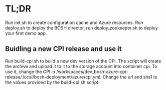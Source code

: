 # TL;DR
Run init.sh to create configuration cache and Azure resources. Run deploy.sh to deploy the BOSH director, run deploy_zookeeper.sh to deploy your first demo app.

## Buidling a new CPI release and use it
Run build-cpi.sh to build a new dev version of the CPI. The script will create the archive and upload it to it to the storage account into container cpi. To use it, change the CPI in /workspaces/dev_bosh-azure-cpi-release/.local/bosh-deployment/azure/cpi.yml. Change the url and sha1 to the values provided by the build-cpi.sh script.
